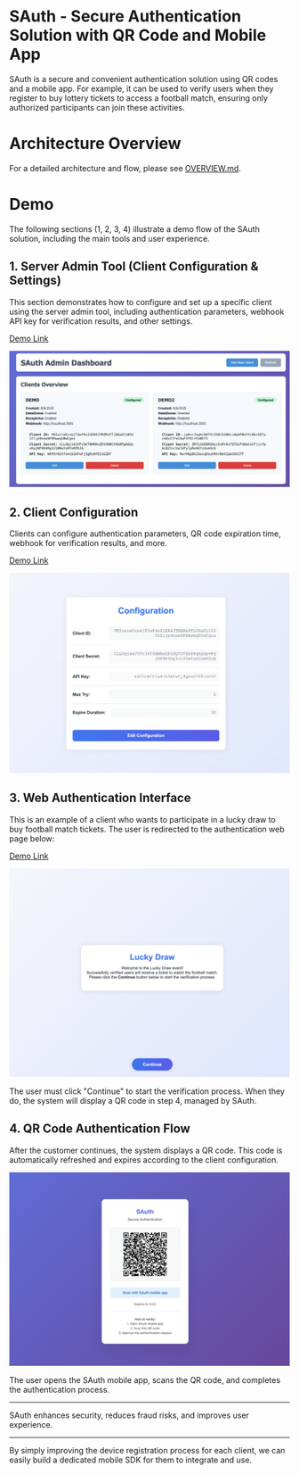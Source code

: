 # SAuth - Secure Authentication Solution with QR Code and Mobile App

SAuth is a secure and convenient authentication solution using QR codes and a mobile app. For example, it can be used to verify users when they register to buy lottery tickets to access a football match, ensuring only authorized participants can join these activities.

# Architecture Overview

For a detailed architecture and flow, please see [OVERVIEW.md](OVERVIEW.md).

# Demo

The following sections (1, 2, 3, 4) illustrate a demo flow of the SAuth solution, including the main tools and user experience.

## 1. Server Admin Tool (Client Configuration & Settings)

This section demonstrates how to configure and set up a specific client using the server admin tool, including authentication parameters, webhook API key for verification results, and other settings.

[Demo Link](http://sg.dungnguyen.uk:3000)

![Server Admin Tool](img/server-admin-tool.png)

## 2. Client Configuration

Clients can configure authentication parameters, QR code expiration time, webhook for verification results, and more.

[Demo Link](http://sg.dungnguyen.uk:3001/admin)

![Client Admin Tool](img/client-admin-tool.png)

## 3. Web Authentication Interface

This is an example of a client who wants to participate in a lucky draw to buy football match tickets. The user is redirected to the authentication web page below:

[Demo Link](http://sg.dungnguyen.uk:3001)

![Client Web](img/client-web.png)

The user must click "Continue" to start the verification process. When they do, the system will display a QR code in step 4, managed by SAuth.

## 4. QR Code Authentication Flow

After the customer continues, the system displays a QR code. This code is automatically refreshed and expires according to the client configuration.

![QR Code Screen](img/qr-code-screen.png)

The user opens the SAuth mobile app, scans the QR code, and completes the authentication process.

---

SAuth enhances security, reduces fraud risks, and improves user experience.

---

By simply improving the device registration process for each client, we can easily build a dedicated mobile SDK for them to integrate and use.
